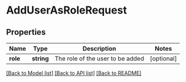 # AddUserAsRoleRequest

## Properties
Name | Type | Description | Notes
------------ | ------------- | ------------- | -------------
**role** | **string** | The role of the user to be added | [optional] 

[[Back to Model list]](../README.md#documentation-for-models) [[Back to API list]](../README.md#documentation-for-api-endpoints) [[Back to README]](../README.md)

